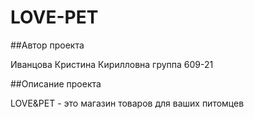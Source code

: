 # LOVE-PET

##Автор проекта

Иванцова Кристина Кирилловна группа 609-21

##Описание проекта

LOVE&PET - это магазин товаров для ваших питомцев


